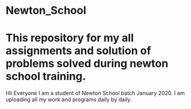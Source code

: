 # Newton_School
# <b>This repository for my all assignments and solution of  problems solved during newton school training.</b>
Hii Everyone I am a student of Newton School batch January 2020.
I am uploading all my work and programs daily by daily.


